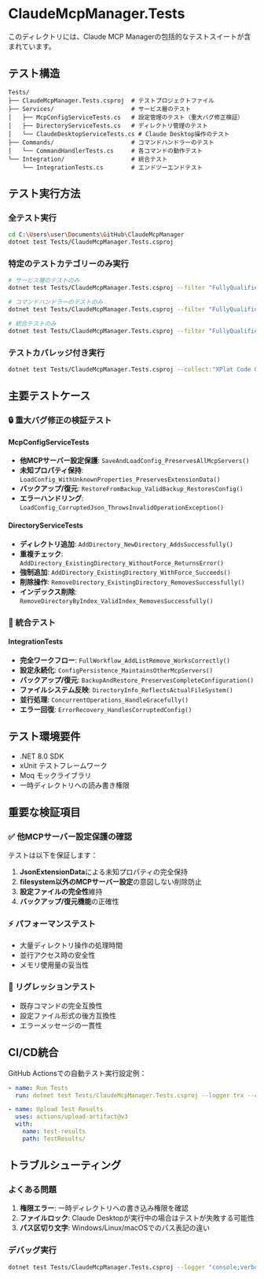 # ClaudeMcpManager.Tests

このディレクトリには、Claude MCP Managerの包括的なテストスイートが含まれています。

## テスト構造

```
Tests/
├── ClaudeMcpManager.Tests.csproj  # テストプロジェクトファイル
├── Services/                      # サービス層のテスト
│   ├── McpConfigServiceTests.cs   # 設定管理のテスト（重大バグ修正検証）
│   ├── DirectoryServiceTests.cs   # ディレクトリ管理のテスト
│   └── ClaudeDesktopServiceTests.cs # Claude Desktop操作のテスト
├── Commands/                      # コマンドハンドラーのテスト
│   └── CommandHandlerTests.cs     # 各コマンドの動作テスト
└── Integration/                   # 統合テスト
    └── IntegrationTests.cs        # エンドツーエンドテスト
```

## テスト実行方法

### 全テスト実行
```bash
cd C:\Users\user\Documents\GitHub\ClaudeMcpManager
dotnet test Tests/ClaudeMcpManager.Tests.csproj
```

### 特定のテストカテゴリーのみ実行
```bash
# サービス層のテストのみ
dotnet test Tests/ClaudeMcpManager.Tests.csproj --filter "FullyQualifiedName~Services"

# コマンドハンドラーのテストのみ
dotnet test Tests/ClaudeMcpManager.Tests.csproj --filter "FullyQualifiedName~Commands"

# 統合テストのみ
dotnet test Tests/ClaudeMcpManager.Tests.csproj --filter "FullyQualifiedName~Integration"
```

### テストカバレッジ付き実行
```bash
dotnet test Tests/ClaudeMcpManager.Tests.csproj --collect:"XPlat Code Coverage"
```

## 主要テストケース

### 🔒 重大バグ修正の検証テスト

#### McpConfigServiceTests
- **他MCPサーバー設定保護**: `SaveAndLoadConfig_PreservesAllMcpServers()`
- **未知プロパティ保持**: `LoadConfig_WithUnknownProperties_PreservesExtensionData()`
- **バックアップ/復元**: `RestoreFromBackup_ValidBackup_RestoresConfig()`
- **エラーハンドリング**: `LoadConfig_CorruptedJson_ThrowsInvalidOperationException()`

#### DirectoryServiceTests
- **ディレクトリ追加**: `AddDirectory_NewDirectory_AddsSuccessfully()`
- **重複チェック**: `AddDirectory_ExistingDirectory_WithoutForce_ReturnsError()`
- **強制追加**: `AddDirectory_ExistingDirectory_WithForce_Succeeds()`
- **削除操作**: `RemoveDirectory_ExistingDirectory_RemovesSuccessfully()`
- **インデックス削除**: `RemoveDirectoryByIndex_ValidIndex_RemovesSuccessfully()`

### 🧪 統合テスト

#### IntegrationTests
- **完全ワークフロー**: `FullWorkflow_AddListRemove_WorksCorrectly()`
- **設定永続化**: `ConfigPersistence_MaintainsOtherMcpServers()`
- **バックアップ/復元**: `BackupAndRestore_PreservesCompleteConfiguration()`
- **ファイルシステム反映**: `DirectoryInfo_ReflectsActualFileSystem()`
- **並行処理**: `ConcurrentOperations_HandleGracefully()`
- **エラー回復**: `ErrorRecovery_HandlesCorruptedConfig()`

## テスト環境要件

- .NET 8.0 SDK
- xUnit テストフレームワーク
- Moq モックライブラリ
- 一時ディレクトリへの読み書き権限

## 重要な検証項目

### ✅ 他MCPサーバー設定保護の確認
テストは以下を保証します：
1. **JsonExtensionData**による未知プロパティの完全保持
2. **filesystem以外のMCPサーバー設定**の意図しない削除防止
3. **設定ファイルの完全性**維持
4. **バックアップ/復元機能**の正確性

### ⚡ パフォーマンステスト
- 大量ディレクトリ操作の処理時間
- 並行アクセス時の安全性
- メモリ使用量の妥当性

### 🔄 リグレッションテスト
- 既存コマンドの完全互換性
- 設定ファイル形式の後方互換性
- エラーメッセージの一貫性

## CI/CD統合

GitHub Actionsでの自動テスト実行設定例：

```yaml
- name: Run Tests
  run: dotnet test Tests/ClaudeMcpManager.Tests.csproj --logger trx --collect:"XPlat Code Coverage"

- name: Upload Test Results
  uses: actions/upload-artifact@v3
  with:
    name: test-results
    path: TestResults/
```

## トラブルシューティング

### よくある問題

1. **権限エラー**: 一時ディレクトリへの書き込み権限を確認
2. **ファイルロック**: Claude Desktopが実行中の場合はテストが失敗する可能性
3. **パス区切り文字**: Windows/Linux/macOSでのパス表記の違い

### デバッグ実行
```bash
dotnet test Tests/ClaudeMcpManager.Tests.csproj --logger "console;verbosity=detailed"
```

